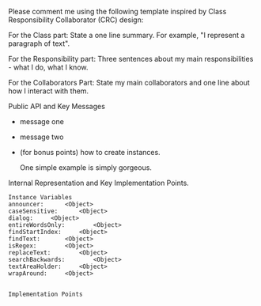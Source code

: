 Please comment me using the following template inspired by Class Responsibility Collaborator (CRC) design:For the Class part:  State a one line summary. For example, "I represent a paragraph of text".For the Responsibility part: Three sentences about my main responsibilities - what I do, what I know.For the Collaborators Part: State my main collaborators and one line about how I interact with them. Public API and Key Messages- message one   - message two - (for bonus points) how to create instances.   One simple example is simply gorgeous. Internal Representation and Key Implementation Points.    Instance Variables	announcer:		<Object>	caseSensitive:		<Object>	dialog:		<Object>	entireWordsOnly:		<Object>	findStartIndex:		<Object>	findText:		<Object>	isRegex:		<Object>	replaceText:		<Object>	searchBackwards:		<Object>	textAreaHolder:		<Object>	wrapAround:		<Object>    Implementation Points